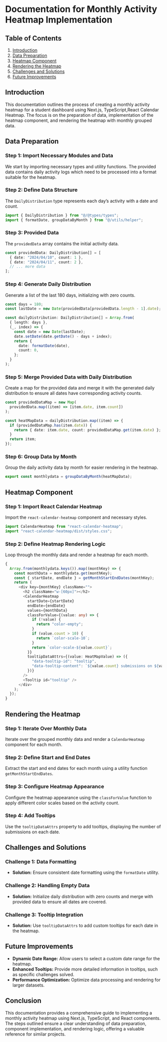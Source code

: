 # Documentation for Monthly Activity Heatmap Implementation

## Table of Contents

1. [Introduction](#introduction)
2. [Data Preparation](#data-preparation)
3. [Heatmap Component](#heatmap-component)
4. [Rendering the Heatmap](#rendering-the-heatmap)
5. [Challenges and Solutions](#challenges-and-solutions)
6. [Future Improvements](#future-improvements)

## Introduction

This documentation outlines the process of creating a monthly activity heatmap for a student dashboard using Next.js, TypeScript,React Calendar Heatmap. The focus is on the preparation of data, implementation of the heatmap component, and rendering the heatmap with monthly grouped data.

## Data Preparation

### Step 1: Import Necessary Modules and Data

We start by importing necessary types and utility functions. The provided data contains daily activity logs which need to be processed into a format suitable for the heatmap.

### Step 2: Define Data Structure

The `DailyDistribution` type represents each day’s activity with a date and count.

```typescript
import { DailyDistribution } from "@/@types/types";
import { formatDate, groupDataByMonth } from "@/utils/helper";
```

### Step 3: Provided Data

The `providedData` array contains the initial activity data.

```typescript
const providedData: DailyDistribution[] = [
  { date: "2024/04/10", count: 1 },
  { date: "2024/04/11", count: 2 },
  // ... more data
];
```

### Step 4: Generate Daily Distribution

Generate a list of the last 180 days, initializing with zero counts.

```typescript
const days = 180;
const lastDate = new Date(providedData[providedData.length - 1].date);

const dailyDistribution: DailyDistribution[] = Array.from(
  { length: days },
  (_, index) => {
    const date = new Date(lastDate);
    date.setDate(date.getDate() - days + index);
    return {
      date: formatDate(date),
      count: 0,
    };
  }
);
```

### Step 5: Merge Provided Data with Daily Distribution

Create a map for the provided data and merge it with the generated daily distribution to ensure all dates have corresponding activity counts.

```typescript
const providedDataMap = new Map(
  providedData.map((item) => [item.date, item.count])
);

const heatMapData = dailyDistribution.map((item) => {
  if (providedDataMap.has(item.date)) {
    return { date: item.date, count: providedDataMap.get(item.date) };
  }
  return item;
});
```

### Step 6: Group Data by Month

Group the daily activity data by month for easier rendering in the heatmap.

```typescript
export const monthlydata = groupDataByMonth(heatMapData);
```

## Heatmap Component

### Step 1: Import React Calendar Heatmap

Import the `react-calendar-heatmap` component and necessary styles.

```typescript
import CalendarHeatmap from "react-calendar-heatmap";
import "react-calendar-heatmap/dist/styles.css";
```

### Step 2: Define Heatmap Rendering Logic

Loop through the monthly data and render a heatmap for each month.

```typescript
{
  Array.from(monthlydata.keys()).map((monthKey) => {
    const monthData = monthlydata.get(monthKey);
    const { startDate, endDate } = getMonthStartEndDates(monthKey);
    return (
      <div key={monthKey} className="">
        <h2 className="w-[60px]"></h2>
        <CalendarHeatmap
          startDate={startDate}
          endDate={endDate}
          values={monthData}
          classForValue={(value: any) => {
            if (!value) {
              return "color-empty";
            }
            if (value.count > 10) {
              return `color-scale-10`;
            }
            return `color-scale-${value.count}`;
          }}
          tooltipDataAttrs={(value: HeatMapValue) => ({
            "data-tooltip-id": "tooltip",
            "data-tooltip-content": `${value.count} submissions on ${value.date}`,
          })}
        />
        <Tooltip id="tooltip" />
      </div>
    );
  });
}
```

## Rendering the Heatmap

### Step 1: Iterate Over Monthly Data

Iterate over the grouped monthly data and render a `CalendarHeatmap` component for each month.

### Step 2: Define Start and End Dates

Extract the start and end dates for each month using a utility function `getMonthStartEndDates`.

### Step 3: Configure Heatmap Appearance

Configure the heatmap appearance using the `classForValue` function to apply different color scales based on the activity count.

### Step 4: Add Tooltips

Use the `tooltipDataAttrs` property to add tooltips, displaying the number of submissions on each date.

## Challenges and Solutions

### Challenge 1: Data Formatting

- **Solution:** Ensure consistent date formatting using the `formatDate` utility.

### Challenge 2: Handling Empty Data

- **Solution:** Initialize daily distribution with zero counts and merge with provided data to ensure all dates are covered.

### Challenge 3: Tooltip Integration

- **Solution:** Use `tooltipDataAttrs` to add custom tooltips for each date in the heatmap.

## Future Improvements

- **Dynamic Date Range:** Allow users to select a custom date range for the heatmap.
- **Enhanced Tooltips:** Provide more detailed information in tooltips, such as specific challenges solved.
- **Performance Optimization:** Optimize data processing and rendering for larger datasets.

## Conclusion

This documentation provides a comprehensive guide to implementing a monthly activity heatmap using Next.js, TypeScript, and React components. The steps outlined ensure a clear understanding of data preparation, component implementation, and rendering logic, offering a valuable reference for similar projects.
